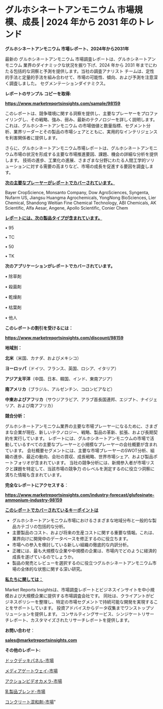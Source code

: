# グルホシネートアンモニウム 市場規模、成長 | 2024 年から 2031 年のトレンド

<strong>グルホシネートアンモニウム 市場レポート、2024年から2031年</strong>

最新の グルホシネートアンモニウム 市場調査レポートは、グルホシネートアンモニウム 業界のダイナミックな状況を掘り下げ、2024 年から 2031 年までにわたる包括的な洞察と予測を提供します。当社の調査アナリスト チームは、定性的手法と定量的手法を組み合わせて、市場の可能性、傾向、および予測を注意深く調査しました。 セグメンテーションダイナミクス。



<strong>レポートのサンプル コピーを取得:</strong> <a href=https://www.marketreportsinsights.com/sample/98159>

<strong><u>https://www.marketreportsinsights.com/sample/98159</u></strong></a>

このレポートは、競争環境に関する洞察を提供し、主要なプレーヤーをプロファイリングし、その戦略、強み、弱み、最新のテクノロジーを詳しく説明します。 これは、グルホシネートアンモニウム の市場価値と数量指標、セグメント分析、業界リーダーとその製品の市場シェアとともに、実用的なインテリジェンスを利害関係者に提供します。

さらに、グルホシネートアンモニウム市場レポートは、グルホシネートアンモニウム市場の状況を形成する主要な市場推進要因、課題、機会の詳細な分析を提供します。 技術の進歩、工業化の進展、さまざまな分野にわたる人間工学的ソリューションに対する需要の高まりなど、市場の成長を促進する要因を調査します。



<strong><u>次の主要なプレーヤーがレポートでカバーされています。</u></strong>

Bayer CropScience, Monsanto Company, Dow AgroSciences, Syngenta, Nufarm US, Jiangsu Huangma Agrochemicals, YongNong BioSciences, Lier Chemical, Shandong Weitian Fine Chemical Technology, ABI Chemicals, AK Scientific, Alfa Aesar, Angene, Apollo Scientific, Conier Chem



<strong><u><b>レポートには、次の製品タイプが含まれています。</b></u></strong>

• 95

• TC

• 50

• TK



<strong><b>次のアプリケーションがレポートでカバーされています。</b></strong>

• 除草剤

• 殺菌剤

• 乾燥剤

• 枯葉剤

• 他人



<strong><b>このレポートの割引を受けるには：</b></strong><a href=https://www.marketreportsinsights.com/discount/98159>

<strong><u>https://www.marketreportsinsights.com/discount/98159</u></strong></a>



<strong>地域別：</strong>



<strong>北米</strong>（米国、カナダ、およびメキシコ）



<strong>ヨーロッパ</strong>（ドイツ、フランス、英国、ロシア、イタリア）



<strong>アジア太平洋</strong>（中国、日本、韓国、インド、東南アジア）



<strong>南アメリカ</strong>（ブラジル、アルゼンチン、コロンビアなど）



<strong>中東およびアフリカ</strong>（サウジアラビア、アラブ首長国連邦、エジプト、ナイジェリア、および南アフリカ）



<strong>競合分析：</strong>

グルホシネートアンモニウム業界の主要な市場プレーヤーになるために、さまざまな企業が現在、新しいテクノロジー、戦略、製品の革新、拡張、および長期契約を実行しています。 レポートには、グルホシネートアンモニウムの市場で活動しているすべての主要なプレーヤーと小規模なプレーヤーの会社概要が含まれています。 会社概要セグメントには、主要な市場プレーヤーのSWOT分析、組織の進歩、最近の動向、会社の買収、成長戦略、世界市場シェア、および製品ポートフォリオが含まれています。 当社の競争分析には、新規参入者が市場リスクと課題を特定して、当該市場の競争力 のレベルを測定するのに役立つ洞察に満ちた情報も含まれています。



<strong>完全なレポートにアクセスする</strong>：

<a href=https://www.marketreportsinsights.com/industry-forecast/glufosinate-ammonium-industry-98159>

<strong><u>https://www.marketreportsinsights.com/industry-forecast/glufosinate-ammonium-industry-98159</u></strong></a>



<strong><u><b>このレポートでカバーされているキーポイントは</b></u></strong>
<ul>
  <li>グルホシネートアンモニウム市場におけるさまざまな地域分布と一般的な製品カテゴリの包括的な分析。</li>
  <li>主要製品のコスト、および将来の生産コストに関する重要な情報。これは、業界向けに開発中のデータベースを修正するのに役立ちます。</li>
  <li>市場への参入を検討している新しい組織の徹底的な内訳分析。</li>
  <li>正確には、最も大規模な企業や中規模の企業は、市場内でどのように経済的成長を遂げているのでしょうか。</li>
  <li>製品の発売とレビューを選択するのに役立つグルホシネートアンモニウム市場の全体的な状態に関する深い研究。</li>
</ul>


<strong><u><b>私たちに関しては：</b></u></strong>

Market Reports Insightsは、市場調査レポートとビジネスインサイトを中小規模および大規模企業に提供する市場調査会社です。 同社は、クライアントがビジネスポリシーを整理し、特定の市場セグメントで持続可能な開発を実現することをサポートしています。 投資アドバイスからデータ収集までワンストップソリューションを提供します。 コンサルティングサービス、シンジケートリサーチレポート、カスタマイズされたリサーチレポートを提供します。



<strong><b>お問い合わせ</b></strong>：

<a href=mailto:sales@marketreportsinsights.com>

<strong><u>sales@marketreportsinsights.com</u></strong></a>



<strong>その他のレポート:</strong>

<a href=https://www.linkedin.com/pulse/ドックデッキパネル-市場-2023-総合分析と事業成長戦略-2030-pr-news-hub-t3n8f/>ドックデッキパネル-市場</a>

<a href=https://www.linkedin.com/pulse/メディアゲートウェイ-市場-2023-推進要因と成長機会-2030-analytics-achievers-24-analysis-bcuzf/>メディアゲートウェイ-市場</a>

<a href=https://www.linkedin.com/pulse/アクションビデオカメラ-市場-2023-最新の-cagr-および成長分析-fg2gf/>アクションビデオカメラ-市場</a>

<a href=https://www.linkedin.com/pulse/乳製品ブレンド-市場-2023-新興市場-将来の動向と市場需要-2030-pr-news-hub-jb6bf/>乳製品ブレンド-市場</a>

<a href=https://www.linkedin.com/pulse/コンクリート混和剤-市場-2023-収益と成長ドライバー-2030-analytics-achievers-24-analysis-tvr6f/>コンクリート混和剤-市場</a>"
